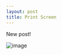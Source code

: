 ```yaml
---
layout: post
title: Print Screen
---
```

New post! 

![image](https://user-images.githubusercontent.com/48948997/55547796-5a52af80-56d2-11e9-84cf-60fc47658b66.png)


